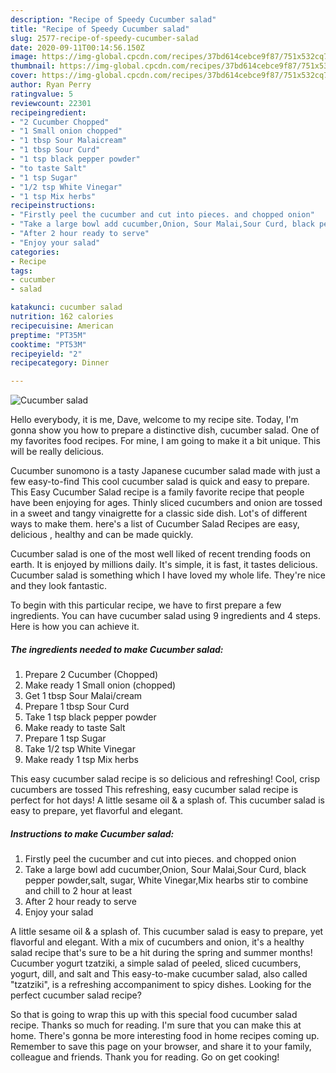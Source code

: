 ```yaml
---
description: "Recipe of Speedy Cucumber salad"
title: "Recipe of Speedy Cucumber salad"
slug: 2577-recipe-of-speedy-cucumber-salad
date: 2020-09-11T00:14:56.150Z
image: https://img-global.cpcdn.com/recipes/37bd614cebce9f87/751x532cq70/cucumber-salad-recipe-main-photo.jpg
thumbnail: https://img-global.cpcdn.com/recipes/37bd614cebce9f87/751x532cq70/cucumber-salad-recipe-main-photo.jpg
cover: https://img-global.cpcdn.com/recipes/37bd614cebce9f87/751x532cq70/cucumber-salad-recipe-main-photo.jpg
author: Ryan Perry
ratingvalue: 5
reviewcount: 22301
recipeingredient:
- "2 Cucumber Chopped"
- "1 Small onion chopped"
- "1 tbsp Sour Malaicream"
- "1 tbsp Sour Curd"
- "1 tsp black pepper powder"
- "to taste Salt"
- "1 tsp Sugar"
- "1/2 tsp White Vinegar"
- "1 tsp Mix herbs"
recipeinstructions:
- "Firstly peel the cucumber and cut into pieces. and chopped onion"
- "Take a large bowl add cucumber,Onion, Sour Malai,Sour Curd, black pepper powder,salt, sugar, White Vinegar,Mix hearbs stir to combine and chill to 2 hour at least"
- "After 2 hour ready to serve"
- "Enjoy your salad"
categories:
- Recipe
tags:
- cucumber
- salad

katakunci: cucumber salad 
nutrition: 162 calories
recipecuisine: American
preptime: "PT35M"
cooktime: "PT53M"
recipeyield: "2"
recipecategory: Dinner

---
```



![Cucumber salad](https://img-global.cpcdn.com/recipes/37bd614cebce9f87/751x532cq70/cucumber-salad-recipe-main-photo.jpg)

Hello everybody, it is me, Dave, welcome to my recipe site. Today, I'm gonna show you how to prepare a distinctive dish, cucumber salad. One of my favorites food recipes. For mine, I am going to make it a bit unique. This will be really delicious.

Cucumber sunomono is a tasty Japanese cucumber salad made with just a few easy-to-find This cool cucumber salad is quick and easy to prepare. This Easy Cucumber Salad recipe is a family favorite recipe that people have been enjoying for ages. Thinly sliced cucumbers and onion are tossed in a sweet and tangy vinaigrette for a classic side dish. Lot&#39;s of different ways to make them. here&#39;s a list of Cucumber Salad Recipes are easy, delicious , healthy and can be made quickly.

Cucumber salad is one of the most well liked of recent trending foods on earth. It is enjoyed by millions daily. It's simple, it is fast, it tastes delicious. Cucumber salad is something which I have loved my whole life. They're nice and they look fantastic.


To begin with this particular recipe, we have to first prepare a few ingredients. You can have cucumber salad using 9 ingredients and 4 steps. Here is how you can achieve it.

<!--inarticleads1-->

##### The ingredients needed to make Cucumber salad:

1. Prepare 2 Cucumber (Chopped)
1. Make ready 1 Small onion (chopped)
1. Get 1 tbsp Sour Malai/cream
1. Prepare 1 tbsp Sour Curd
1. Take 1 tsp black pepper powder
1. Make ready to taste Salt
1. Prepare 1 tsp Sugar
1. Take 1/2 tsp White Vinegar
1. Make ready 1 tsp Mix herbs


This easy cucumber salad recipe is so delicious and refreshing! Cool, crisp cucumbers are tossed This refreshing, easy cucumber salad recipe is perfect for hot days! A little sesame oil &amp; a splash of. This cucumber salad is easy to prepare, yet flavorful and elegant. 

<!--inarticleads2-->

##### Instructions to make Cucumber salad:

1. Firstly peel the cucumber and cut into pieces. and chopped onion
1. Take a large bowl add cucumber,Onion, Sour Malai,Sour Curd, black pepper powder,salt, sugar, White Vinegar,Mix hearbs stir to combine and chill to 2 hour at least
1. After 2 hour ready to serve
1. Enjoy your salad


A little sesame oil &amp; a splash of. This cucumber salad is easy to prepare, yet flavorful and elegant. With a mix of cucumbers and onion, it&#39;s a healthy salad recipe that&#39;s sure to be a hit during the spring and summer months! Cucumber yogurt tzatziki, a simple salad of peeled, sliced cucumbers, yogurt, dill, and salt and This easy-to-make cucumber salad, also called &#34;tzatziki&#34;, is a refreshing accompaniment to spicy dishes. Looking for the perfect cucumber salad recipe? 

So that is going to wrap this up with this special food cucumber salad recipe. Thanks so much for reading. I'm sure that you can make this at home. There's gonna be more interesting food in home recipes coming up. Remember to save this page on your browser, and share it to your family, colleague and friends. Thank you for reading. Go on get cooking!
